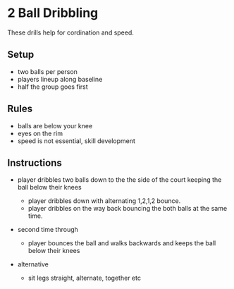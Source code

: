 # 2 Ball Dribbling
These drills help for cordination and speed.

## Setup
- two balls per person
- players lineup along baseline
- half the group goes first

## Rules
- balls are below your knee
- eyes on the rim
- speed is not essential, skill development

## Instructions 
- player dribbles two balls down to the the side of the court keeping the ball below their knees
  - player dribbles down with alternating 1,2,1,2 bounce.
  - player dribbles on the way back bouncing the both balls at the same time.

- second time through
  - player bounces the ball and walks backwards and keeps the ball below their knees


- alternative
  - sit legs straight, alternate, together etc